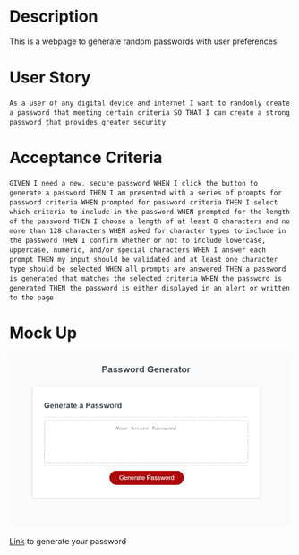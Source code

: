 # Description
This is a webpage to generate random passwords with user preferences

# User Story
`
As a user of any digital device and internet
I want to randomly create a password that meeting certain criteria
SO THAT I can create a strong password that provides greater security
`

# Acceptance Criteria
`
GIVEN I need a new, secure password
WHEN I click the button to generate a password
THEN I am presented with a series of prompts for password criteria
WHEN prompted for password criteria
THEN I select which criteria to include in the password
WHEN prompted for the length of the password
THEN I choose a length of at least 8 characters and no more than 128 characters
WHEN asked for character types to include in the password
THEN I confirm whether or not to include lowercase, uppercase, numeric, and/or special characters
WHEN I answer each prompt
THEN my input should be validated and at least one character type should be selected
WHEN all prompts are answered
THEN a password is generated that matches the selected criteria
WHEN the password is generated
THEN the password is either displayed in an alert or written to the page
`

# Mock Up
![Screenshot](./mockup.jpg)

[Link](https://kzb11128.github.io/Challenge_03_Password_Generator) to generate your password
